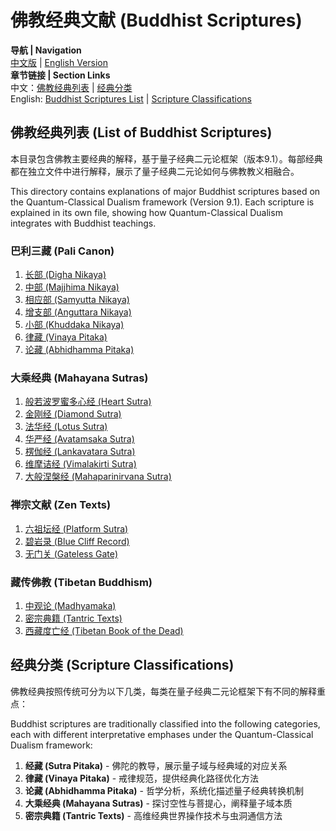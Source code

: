 # 佛教经典文献 (Buddhist Scriptures)

**导航 | Navigation**  
[中文版](#佛教经典列表-list-of-buddhist-scriptures) | [English Version](#佛教经典列表-list-of-buddhist-scriptures)  
**章节链接 | Section Links**  
中文：[佛教经典列表](#佛教经典列表-list-of-buddhist-scriptures) | [经典分类](#经典分类-scripture-classifications)  
English: [Buddhist Scriptures List](#佛教经典列表-list-of-buddhist-scriptures) | [Scripture Classifications](#经典分类-scripture-classifications)

## 佛教经典列表 (List of Buddhist Scriptures)

本目录包含佛教主要经典的解释，基于量子经典二元论框架（版本9.1）。每部经典都在独立文件中进行解释，展示了量子经典二元论如何与佛教教义相融合。

This directory contains explanations of major Buddhist scriptures based on the Quantum-Classical Dualism framework (Version 9.1). Each scripture is explained in its own file, showing how Quantum-Classical Dualism integrates with Buddhist teachings.

### 巴利三藏 (Pali Canon)
1. [长部 (Digha Nikaya)](Digha_Nikaya.md)
2. [中部 (Majjhima Nikaya)](Majjhima_Nikaya.md)
3. [相应部 (Samyutta Nikaya)](Samyutta_Nikaya.md)
4. [增支部 (Anguttara Nikaya)](Anguttara_Nikaya.md)
5. [小部 (Khuddaka Nikaya)](Khuddaka_Nikaya.md)
6. [律藏 (Vinaya Pitaka)](Vinaya_Pitaka.md)
7. [论藏 (Abhidhamma Pitaka)](Abhidhamma_Pitaka.md)

### 大乘经典 (Mahayana Sutras)
1. [般若波罗蜜多心经 (Heart Sutra)](Heart_Sutra.md)
2. [金刚经 (Diamond Sutra)](Diamond_Sutra.md)
3. [法华经 (Lotus Sutra)](Lotus_Sutra.md)
4. [华严经 (Avatamsaka Sutra)](Avatamsaka_Sutra.md)
5. [楞伽经 (Lankavatara Sutra)](Lankavatara_Sutra.md)
6. [维摩诘经 (Vimalakirti Sutra)](Vimalakirti_Sutra.md)
7. [大般涅槃经 (Mahaparinirvana Sutra)](Mahaparinirvana_Sutra.md)

### 禅宗文献 (Zen Texts)
1. [六祖坛经 (Platform Sutra)](Platform_Sutra.md)
2. [碧岩录 (Blue Cliff Record)](Blue_Cliff_Record.md)
3. [无门关 (Gateless Gate)](Gateless_Gate.md)

### 藏传佛教 (Tibetan Buddhism)
1. [中观论 (Madhyamaka)](Madhyamaka.md)
2. [密宗典籍 (Tantric Texts)](Tantric_Texts.md)
3. [西藏度亡经 (Tibetan Book of the Dead)](Tibetan_Book_of_the_Dead.md)

## 经典分类 (Scripture Classifications)

佛教经典按照传统可分为以下几类，每类在量子经典二元论框架下有不同的解释重点：

Buddhist scriptures are traditionally classified into the following categories, each with different interpretative emphases under the Quantum-Classical Dualism framework:

1. **经藏 (Sutra Pitaka)** - 佛陀的教导，展示量子域与经典域的对应关系
2. **律藏 (Vinaya Pitaka)** - 戒律规范，提供经典化路径优化方法
3. **论藏 (Abhidhamma Pitaka)** - 哲学分析，系统化描述量子经典转换机制
4. **大乘经典 (Mahayana Sutras)** - 探讨空性与菩提心，阐释量子域本质
5. **密宗典籍 (Tantric Texts)** - 高维经典世界操作技术与虫洞通信方法 